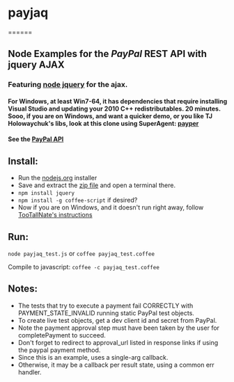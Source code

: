 # payjaq
======

## Node Examples for the _PayPal_ REST API with jquery AJAX
### Featuring [node jquery](https://github.com/coolaj86/node-jquery) for the ajax.
#### For Windows, at least Win7-64, it has dependencies that require installing Visual Studio and updating your 2010 C++ redistributables. 20 minutes. Sooo, if you are on Windows, and want a quicker demo, or you like TJ Holowaychuk's libs, look at this clone using SuperAgent: __[payper](https://github.com/apelade/payper)__
#### See the [PayPal API](https://developer.paypal.com/webapps/developer/docs/api)

## Install:
- Run the [nodejs.org](http://nodejs.org) installer
- Save and extract the [zip file](https://github.com/apelade/payjaq/archive/master.zip) and open a terminal there.
- `npm install jquery`
- `npm install -g coffee-script` if desired?
- Now if you are on Windows, and it doesn't run right away, follow [TooTallNate's instructions](https://github.com/TooTallNate/node-gyp)


## Run:

`node payjaq_test.js` or `coffee payjaq_test.coffee`

Compile to javascript: `coffee -c payjaq_test.coffee`


## Notes: 
- The tests that try to execute a payment fail CORRECTLY with PAYMENT_STATE_INVALID running static PayPal test objects.
- To create live test objects, get a dev client id and secret from PayPal.
- Note the payment approval step must have been taken by the user for
  completePayment to succeed.
- Don't forget to redirect to approval_url listed in response links if using
  the paypal payment method.
- Since this is an example, uses a single-arg callback.
- Otherwise, it may be a callback per result state, using a common err handler.

